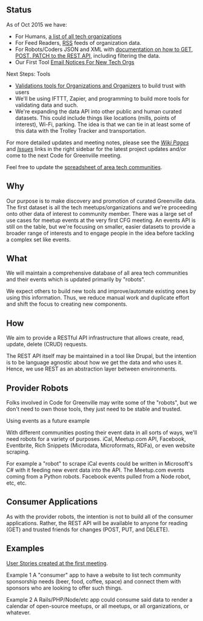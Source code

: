 ## Status
As of Oct 2015 we have:
* For Humans, [a list of all tech organizations](http://greenville.orangecoat.net/organizations/all)
* For Feed Readers, [RSS](http://greenville.orangecoat.net/organizations/all/feed) feeds of organization data.
* For Robots/Coders JSON and XML with [documentation on how to GET, POST, PATCH to the REST API](https://github.com/codeforgreenville/UpstateEvents/issues/17), including filtering the data.
*  Our First Tool [Email Notices For New Tech Orgs](http://codeforgreenville.us10.list-manage.com/subscribe?u=72f49b95543b434d24de7f27f&id=0ff96bdd44)

Next Steps: Tools
* [Validations tools for Organizations and Organizers](https://github.com/codeforgreenville/UpstateEvents/issues/18) to build trust with users
* We'll be using IFTTT, Zapier, and programming to build more tools for validating data and such.
* We're expanding the data API into other public and human curated datasets. This could include things like locations (mills, points of interest), Wi-Fi, parking. The idea is that we can tie in at least some of this data with the Trolley Tracker and transportation.


For more detailed updates and meeting notes, please see the [*Wiki Pages*](https://github.com/codeforgreenville/UpstateEvents/wiki) and [*Issues*](https://github.com/codeforgreenville/UpstateEvents/issues) links in the right sidebar for the latest project updates and/or come to the next Code for Greenville meeting.

Feel free to update the [spreadsheet of area tech communities](https://docs.google.com/spreadsheets/d/1kNJRd0rw5eU7__0Wj9ZgSFg7gDiHOIbeisGvKkWivvU/edit?usp=sharing).

## Why
Our purpose is to make discovery and promotion of curated Greenville data. The first dataset is all the tech meetups/organizations and we're proceeding onto other data of interest to community member.  There was a large set of use cases for meetup events at the very first CFG meeting. An events API is still on the table, but we're focusing on smaller, easier datasets to provide a broader range of interests and to engage people in the idea before tackling a complex set like events.

## What
We will maintain a comprehensive database of all area tech communities and their events which is updated primarily by "robots".

We expect others to build new tools and improve/automate existing ones by using this information. Thus, we reduce manual work and duplicate effort and shift the focus to creating new components.

## How
We aim to provide a RESTful API infrastructure that allows create, read, update, delete (CRUD) requests.

The REST API itself may be maintained in a tool like Drupal, but the intention is to be language agnostic about how we get the data and who uses it. Hence, we use REST as an abstraction layer between environments.

## Provider Robots
Folks involved in Code for Greenville may write some of the "robots", but we don't need to own those tools, they just need to be stable and trusted.

Using events as a future example

With different communities posting their event data in all sorts of ways, we'll need robots for a variety of purposes. iCal, Meetup.com API, Facebook, Eventbrite, Rich Snippets (Microdata, Microformats, RDFa), or even website scraping.

For example a "robot" to scrape iCal events could be written in Microsoft's C# with it feeding new event data into the API. The Meetup.com events coming from a Python robots. Facebook events pulled from a Node robot, etc, etc.

## Consumer Applications

As with the provider robots, the intention is not to build all of the consumer applications. Rather, the REST API will be available to anyone for reading (GET) and trusted friends for changes (POST, PUT, and DELETE).

## Examples
[User Stories created at the first meeting](https://github.com/codeforgreenville/UpstateEvents/wiki/Meeting-Notes-2014.06.23).

Example 1
A "consumer" app to have a website to list tech community sponsorship needs (beer, food, coffee, space) and connect them with sponsors who are looking to offer such things.

Example 2
A Rails/PHP/Node/etc app could consume said data to render a calendar of open-source meetups, or all meetups, or all organizations, or whatever.

